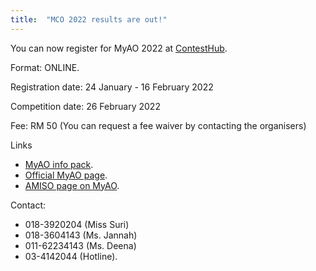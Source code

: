 ```yaml
---
title:  "MCO 2022 results are out!"
---
```


You can now register for MyAO 2022 at [ContestHub](https://contesthub.my/register).

Format: ONLINE.

Registration date: 24 January - 16 February 2022

Competition date: 26 February 2022

Fee: RM 50 (You can request a fee waiver by contacting the organisers)


Links
- [MyAO info pack](https://drive.google.com/file/d/1vqC3pxErFLYNYWpKU8G5QgaVrXDvMQGe/view?usp=sharing).
- [Official MyAO page](https://myao.my/).
- [AMISO page on MyAO](https://amiso.my/iao/).

Contact:
- 018-3920204 (Miss Suri)
- 018-3604143 (Ms. Jannah)
- 011-62234143 (Ms. Deena)
- 03-4142044 (Hotline). 